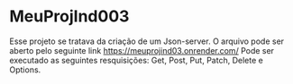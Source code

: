 # MeuProjInd003

Esse projeto se tratava da criação de um Json-server.
O arquivo pode ser aberto pelo seguinte link https://meuprojind03.onrender.com/
Pode ser executado as seguintes resquisições: Get, Post, Put, Patch, Delete e Options.
